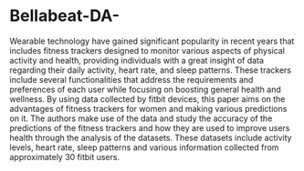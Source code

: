 # Bellabeat-DA-
Wearable technology have gained significant popularity in recent years that includes fitness trackers designed to monitor various aspects of physical activity and health, providing individuals with a great insight of data regarding their daily activity, heart rate, and sleep patterns. These trackers include several functionalities that address the requirements and preferences of each user while focusing on boosting general health and wellness.
By using data collected by fitbit devices, this paper aims on the advantages of fitness trackers for women and making various predictions on it. The authors make use of the data and study the accuracy of the predictions of the fitness trackers and how they are used to improve users health through the analysis of the datasets. These datasets include activity levels, heart rate, sleep patterns and various information collected from approximately 30 fitbit users.
